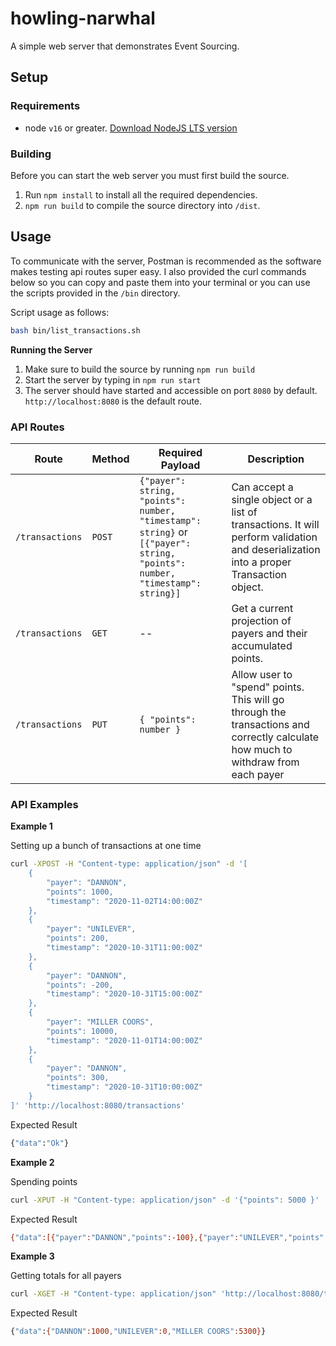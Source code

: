 # howling-narwhal

A simple web server that demonstrates Event Sourcing.

## Setup

### Requirements

- node `v16` or greater. [Download NodeJS LTS version]("https://nodejs.org/en/download/")

### Building

Before you can start the web server you must first build the source.

1. Run `npm install` to install all the required dependencies.
2. `npm run build` to compile the source directory into `/dist`.

## Usage

To communicate with the server, Postman is recommended as the software makes testing api routes super easy. I also provided the curl commands below so you can copy and paste them into your terminal or you can use the scripts provided in the `/bin` directory.

Script usage as follows:

```bash
bash bin/list_transactions.sh
```

**Running the Server**

1. Make sure to build the source by running `npm run build`
2. Start the server by typing in `npm run start`
3. The server should have started and accessible on port `8080` by default. `http://localhost:8080` is the default route.

### API Routes

| Route           | Method | Required Payload                                                                                                           | Description                                                                                                                            |
| --------------- | ------ | -------------------------------------------------------------------------------------------------------------------------- | -------------------------------------------------------------------------------------------------------------------------------------- |
| `/transactions` | `POST` | `{"payer": string, "points": number, "timestamp": string}` or `[{"payer": string, "points": number, "timestamp": string}]` | Can accept a single object or a list of transactions. It will perform validation and deserialization into a proper Transaction object. |
| `/transactions` | `GET`  | --                                                                                                                         | Get a current projection of payers and their accumulated points.                                                                       |
| `/transactions` | `PUT`  | `{ "points": number }`                                                                                                     | Allow user to "spend" points. This will go through the transactions and correctly calculate how much to withdraw from each payer       |

### API Examples

**Example 1**

Setting up a bunch of transactions at one time

```bash
curl -XPOST -H "Content-type: application/json" -d '[
    {
        "payer": "DANNON",
        "points": 1000,
        "timestamp": "2020-11-02T14:00:00Z"
    },
    {
        "payer": "UNILEVER",
        "points": 200,
        "timestamp": "2020-10-31T11:00:00Z"
    },
    {
        "payer": "DANNON",
        "points": -200,
        "timestamp": "2020-10-31T15:00:00Z"
    },
    {
        "payer": "MILLER COORS",
        "points": 10000,
        "timestamp": "2020-11-01T14:00:00Z"
    },
    {
        "payer": "DANNON",
        "points": 300,
        "timestamp": "2020-10-31T10:00:00Z"
    }
]' 'http://localhost:8080/transactions'
```

Expected Result

```bash
{"data":"Ok"}
```

**Example 2**

Spending points

```bash
curl -XPUT -H "Content-type: application/json" -d '{"points": 5000 }' 'http://localhost:8080/transactions'
```

Expected Result

```bash
{"data":[{"payer":"DANNON","points":-100},{"payer":"UNILEVER","points":-200},{"payer":"MILLER COORS","points":-4700}]}
```

**Example 3**

Getting totals for all payers

```bash
curl -XGET -H "Content-type: application/json" 'http://localhost:8080/transactions'
```

Expected Result

```bash
{"data":{"DANNON":1000,"UNILEVER":0,"MILLER COORS":5300}}
```
